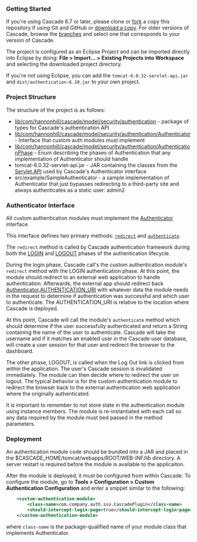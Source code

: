 ### Getting Started


If you're using Cascade 6.7 or later, please clone or [fork](http://help.github.com/fork-a-repo/) a copy this repository if using Git and GitHub or [download a copy](https://github.com/hannonhill/Cascade-Server-Authentication-API/zipball/master). For older versions of Cascade, browse the [branches](https://github.com/hannonhill/Cascade-Server-Authentication-API/branches) and select one that corresponds to your version of Cascade.

The project is configured as an Eclipse Project and can be imported directly into Eclipse by doing: **File > Import... > Existing Projects into Workspace** and selecting the downloaded project directory.

If you're not using Eclipse, you can add the `tomcat-6.0.32-servlet-api.jar` and `dist/authentication-6.10.jar` to your own project.

### Project Structure

The structure of the project is as follows:

- [lib/com/hannonhill/cascade/model/security/authentication](https://github.com/hannonhill/Cascade-Server-Authentication-API/tree/master/lib/com/hannonhill/cascade/model/security/authentication) - package of types for Cascade's authentication API
- [lib/com/hannonhill/cascade/model/security/authentication/Authenticator](https://github.com/hannonhill/Cascade-Server-Authentication-API/blob/master/lib/com/hannonhill/cascade/model/security/authentication/Authenticator.java) - Interface that custom auth modules must implement
- [lib/com/hannonhill/cascade/model/security/authentication/AuthenticationPhase](https://github.com/hannonhill/Cascade-Server-Authentication-API/blob/master/lib/com/hannonhill/cascade/model/security/authentication/AuthenticationPhase.java) - Enum describing the phases of Authentication that any implementation of Authenticator should handle
- tomcat-6.0.32-servlet-api.jar - JAR containing the classes from the [Servlet API](http://docs.oracle.com/javaee/6/api/javax/servlet/package-summary.html) used by Cascade's Authenticator interface
- src/example/SampleAuthenticator - a sample implementation of Authenticator that just bypasses redirecting to a third-party site and always authenticates as a static user: admin2


### Authenticator Interface

All custom authentication modules must implement the [Authenticator](https://github.com/hannonhill/Cascade-Server-Authentication-API/blob/master/lib/com/hannonhill/cascade/model/security/authentication/Authenticator.java) interface.

This interface defines two primary methods: [`redirect`](https://github.com/hannonhill/Cascade-Server-Authentication-API/blob/master/lib/com/hannonhill/cascade/model/security/authentication/Authenticator.java#L44) and [`authenticate`](https://github.com/hannonhill/Cascade-Server-Authentication-API/blob/master/lib/com/hannonhill/cascade/model/security/authentication/Authenticator.java#L53)

The `redirect` method is called by Cascade authentication framework during both the [LOGIN](https://github.com/hannonhill/Cascade-Server-Authentication-API/blob/master/lib/com/hannonhill/cascade/model/security/authentication/AuthenticationPhase.java#L15) and [LOGOUT](https://github.com/hannonhill/Cascade-Server-Authentication-API/blob/master/lib/com/hannonhill/cascade/model/security/authentication/AuthenticationPhase.java#L26) phases of the authentication lifecycle.

During the login phase, Cascade call's the custom authentication module's `redirect` method with the LOGIN authentication phase. At this point, the module should redirect to an external web application to handle authentication. Afterwards, the external app should redirect back [Authenticator.AUTHENTICATION_URI](https://github.com/hannonhill/Cascade-Server-Authentication-API/blob/master/lib/com/hannonhill/cascade/model/security/authentication/Authenticator.java#L20) with whatever data the module needs in the request to determine if authentication was successful and which user to authenticate. The AUTHENTICATION_URI is relative to the location where Cascade is deployed.

At this point, Cascade will call the module's `authenticate` method which should determine if the user successfully authenticated and return a String containing the name of the user to authenticate. Cascade will take the username and if it matches an enabled user in the Cascade user database, will create a user session for that user and redirect the browser to the dashboard.

The other phase, LOGOUT, is called when the Log Out link is clicked from within the application. The user's Cascade session is invalidated immediately. The module can then decide where to redirect the user on logout. The typical behavior is for the custom authentication module to redirect the browser back to the external authentication web application where the originally authenticated.

It is important to remember to not store state in the authentication module using instance members. The module is re-instantiated with each call so any data required by the module must bed passed in the method parameters.

### Deployment

An authentication module code should be bundled into a JAR and placed in the $CASCADE_HOME/tomcat/webapps/ROOT/WEB-INF/lib directory. A server restart is required before the module is available to the applicaiton.

After the module is deployed, it must be configured from within Cascade. To configure the module, go to **Tools > Configuration > Custom Authentication Configuration** and enter a snippet similar to the following:

```xml
	<custom-authentication-module>  
		<class-name>com.company.auth.sso.CascadePlugin</class-name>  
		<should-intercept-login-page>true</should-intercept-login-page>  
	</custom-authentication-module>  
```

where `class-name` is the package-qualified name of your module class that implements Authenticator.